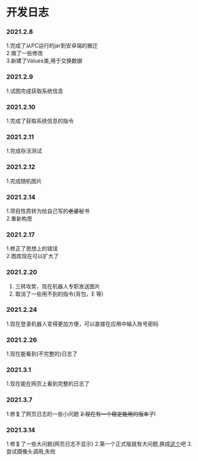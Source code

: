 # 开发日志
### 2021.2.8
1.完成了从PC运行的jar到安卓端的搬迁  
2.做了一些修改  
3.新建了Values类,用于交换数据  
### 2021.2.9
1.试图完成获取系统信息  
### 2021.2.10
1.完成了获取系统信息的指令  
### 2021.2.11
1.完成存活测试  
### 2021.2.12
1.完成随机图片  
### 2021.2.14
1.项目性质转为给自己写的~~老婆~~秘书  
2.重新构思  
### 2021.2.17
1.修正了思想上的错误  
2.图库现在可以扩大了  
### 2021.2.20
1. 三转攻势，现在机器人专职发送图片  
2. 取消了一些用不到的指令(背包，E 等)  
### 2021.2.24
1.现在登录机器人变得更加方便，可以直接在应用中输入账号密码  
### 2021.2.26
1.现在能看到\(不完整的\)日志了
### 2021.3.1
1.现在能在网页上看到完整的日志了  
### 2021.3.7
1.修复了网页日志的一些小问题
~~2.现在有一个稳定能用的版本了!~~
### 2021.3.14
1.修复了一些大问题(网页日志不显示)
2.第一个正式版就有大问题,换成[这个](http:www.tonyn.cn:10000/Coishi/releases/Coishi-1.1.1.apk)吧
3.尝试摄像头调用,失败
